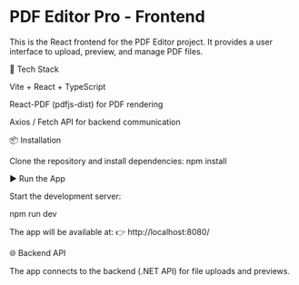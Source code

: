 # PDF Editor Pro - Frontend

This is the React frontend for the PDF Editor project. It provides a user interface to upload, preview, and manage PDF files.

🚀 Tech Stack

Vite + React + TypeScript

React-PDF (pdfjs-dist) for PDF rendering

Axios / Fetch API for backend communication

📦 Installation

Clone the repository and install dependencies:
npm install

▶️ Run the App

Start the development server:

npm run dev


The app will be available at:
👉 http://localhost:8080/


🌐 Backend API

The app connects to the backend (.NET API) for file uploads and previews.

